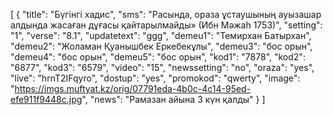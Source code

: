 [
  {
    "title": "Бүгінгі хадис",
    "sms": "Расында, ораза ұстаушының ауызашар алдында жасаған дұғасы қайтарылмайды» (Ибн Мәжаһ 1753)",
    "setting": "1",
    "verse": "8.1",
    "updatetext": "ggg",
    "demeu1": "Темирхан Батырхан",
    "demeu2": "Жоламан Қуанышбек Еркебекұлы",
    "demeu3": "бос орын",
    "demeu4": "бос орын",
    "demeu5": "бос орын",
    "kod1": "7878",
    "kod2": "6877",
    "kod3": "6579",
    "video": "15",
    "newssetting": "no",
    "oraza": "yes",
    "live": "hrnT2IFqyro",
    "dostup": "yes",
    "promokod": "qwerty",
    "image": "https://imgs.muftyat.kz/orig/07791eda-4b0c-4c14-95ed-efe911f9448c.jpg",
    "news": "Рамазан айына 3 күн қалды"
  }
]
